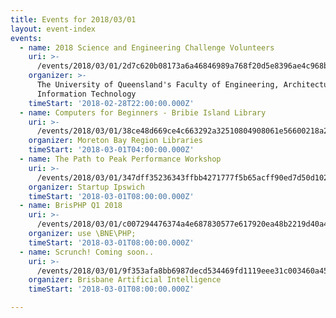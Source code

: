 ```yaml
---
title: Events for 2018/03/01
layout: event-index
events:
  - name: 2018 Science and Engineering Challenge Volunteers
    uri: >-
      /events/2018/03/01/2d7c620b08173a6a46846989a768f20d5e8396ae4c968bd0bd332ba2fdf6d16a
    organizer: >-
      The University of Queensland's Faculty of Engineering, Architecture \u0026
      Information Technology
    timeStart: '2018-02-28T22:00:00.000Z'
  - name: Computers for Beginners - Bribie Island Library
    uri: >-
      /events/2018/03/01/38ce48d669ce4c663292a32510804908061e56600218a2567eec05d04faee44e
    organizer: Moreton Bay Region Libraries
    timeStart: '2018-03-01T04:00:00.000Z'
  - name: The Path to Peak Performance Workshop
    uri: >-
      /events/2018/03/01/347dff35236343ffbb4271777f5b65acff90ed7d50d10299c2ad8f0a91daf407
    organizer: Startup Ipswich
    timeStart: '2018-03-01T08:00:00.000Z'
  - name: BrisPHP Q1 2018
    uri: >-
      /events/2018/03/01/c007294476374a4e687830577e617920ea48b2219d40a4f7b81cdceb2ad63c0e
    organizer: use \BNE\PHP;
    timeStart: '2018-03-01T08:00:00.000Z'
  - name: Scrunch! Coming soon..
    uri: >-
      /events/2018/03/01/9f353afa8bb6987decd534469fd1119eee31c003460a4539c103111711e6a22d
    organizer: Brisbane Artificial Intelligence
    timeStart: '2018-03-01T08:00:00.000Z'

---
```

